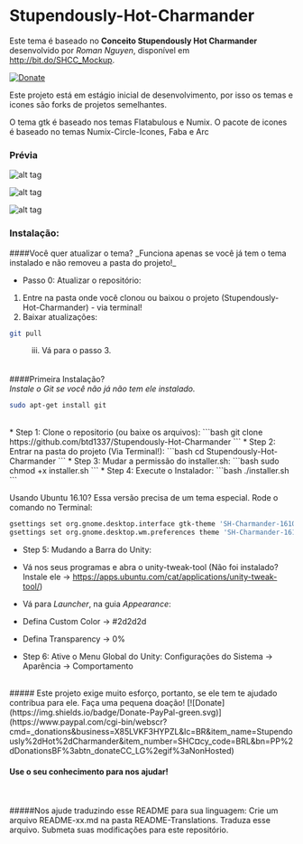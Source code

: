 # Stupendously-Hot-Charmander

Este tema é baseado no **Conceito Stupendously Hot Charmander** desenvolvido por _Roman Nguyen_, disponível em http://bit.do/SHCC_Mockup.

[![Donate](https://img.shields.io/badge/Donate-PayPal-green.svg)](https://www.paypal.com/cgi-bin/webscr?cmd=_donations&business=X85LVKF3HYPZL&lc=BR&item_name=Stupendously%2dHot%2dCharmander&item_number=SHC&currency_code=BRL&bn=PP%2dDonationsBF%3abtn_donateCC_LG%2egif%3aNonHosted)

Este projeto está em estágio inicial de desenvolvimento, por isso os temas e icones são forks de projetos semelhantes.
 
O tema gtk é baseado nos temas Flatabulous e Numix.
O pacote de icones é baseado no temas Numix-Circle-Icones, Faba e Arc


### Prévia

![alt tag](https://raw.githubusercontent.com/btd1337/Stupendously-Hot-Charmander/master/preview/preview1.png)


![alt tag](https://raw.githubusercontent.com/btd1337/Stupendously-Hot-Charmander/master/preview/preview2.png)


![alt tag](https://raw.githubusercontent.com/btd1337/Stupendously-Hot-Charmander/master/preview/preview3.png)



### Instalação:
<p>
<p>
####Você quer atualizar o tema?
_Funciona apenas se você já tem o tema instalado e não removeu a pasta do projeto!_

* Passo 0: Atualizar o repositório:
 1. Entre na pasta onde você clonou ou baixou o projeto (Stupendously-Hot-Charmander) - via terminal!
 1. Baixar atualizações:
```bash
git pull
```
&nbsp;&nbsp;&nbsp;&nbsp;&nbsp;&nbsp;&nbsp;&nbsp;&nbsp;&nbsp;iii. Vá para o passo 3.
<br>
<br>
<br>
####Primeira Instalação?
<br>
_Instale o Git se você não já não tem ele instalado._
```bash
sudo apt-get install git
```
<br>
* Step 1: Clone o repositorio (ou baixe os arquivos):
```bash
git clone https://github.com/btd1337/Stupendously-Hot-Charmander
```
* Step 2: Entrar na pasta do projeto (Via Terminal!):
```bash
cd Stupendously-Hot-Charmander
```
* Step 3: Mudar a permissão do installer.sh:
```bash
sudo chmod +x installer.sh
```
* Step 4: Execute o Instalador:
```bash
./installer.sh
```

Usando Ubuntu 16.10? Essa versão precisa de um tema especial.
Rode o comando no Terminal:
```bash
gsettings set org.gnome.desktop.interface gtk-theme 'SH-Charmander-1610'
gsettings set org.gnome.desktop.wm.preferences theme 'SH-Charmander-1610'
```


* Step 5: Mudando a Barra do Unity:
 * Vá nos seus programas e abra o unity-tweak-tool (Não foi instalado? Instale ele -> https://apps.ubuntu.com/cat/applications/unity-tweak-tool/)
 * Vá para _Launcher_, na guia _Appearance_:
 * Defina Custom Color -> #2d2d2d
 * Defina Transparency -> 0%

* Step 6: Ative o Menu Global do Unity:
 Configurações do Sistema -> Aparência -> Comportamento

<br>
##### Este projeto exige muito esforço, portanto, se ele tem te ajudado contribua para ele. Faça uma pequena doação!
[![Donate](https://img.shields.io/badge/Donate-PayPal-green.svg)](https://www.paypal.com/cgi-bin/webscr?cmd=_donations&business=X85LVKF3HYPZL&lc=BR&item_name=Stupendously%2dHot%2dCharmander&item_number=SHC&currency_code=BRL&bn=PP%2dDonationsBF%3abtn_donateCC_LG%2egif%3aNonHosted)

<br>


#### Use o seu conhecimento para nos ajudar!
<br>
<br>
#####Nos ajude traduzindo esse README para sua linguagem:
Crie um arquivo README-xx.md na pasta README-Translations.
Traduza esse arquivo.
Submeta suas modificações para este repositório.
<br>
